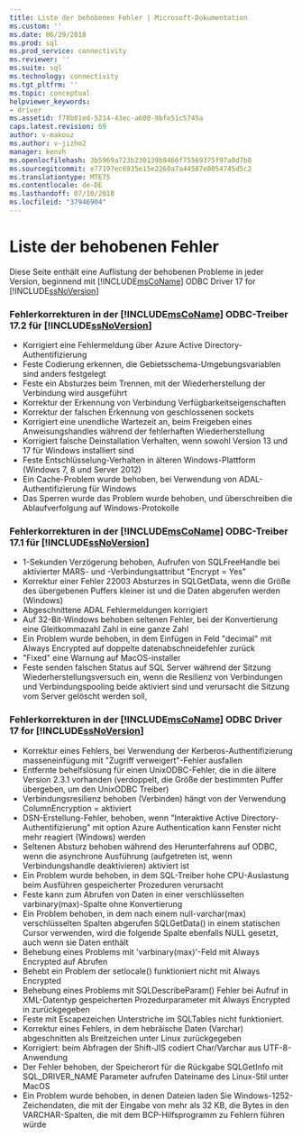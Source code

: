 ```yaml
---
title: Liste der behobenen Fehler | Microsoft-Dokumentation
ms.custom: ''
ms.date: 06/29/2018
ms.prod: sql
ms.prod_service: connectivity
ms.reviewer: ''
ms.suite: sql
ms.technology: connectivity
ms.tgt_pltfrm: ''
ms.topic: conceptual
helpviewer_keywords:
- driver
ms.assetid: f78b81ed-5214-43ec-a600-9bfe51c5745a
caps.latest.revision: 69
author: v-makouz
ms.author: v-jizho2
manager: kenvh
ms.openlocfilehash: 3b5969a723b230139b9466f75569375f97a0d7b0
ms.sourcegitcommit: e77197ec6935e15e2260a7a44587e8054745d5c2
ms.translationtype: MTE75
ms.contentlocale: de-DE
ms.lasthandoff: 07/10/2018
ms.locfileid: "37946904"
---
```

# <a name="list-of-bugs-fixed"></a>Liste der behobenen Fehler

Diese Seite enthält eine Auflistung der behobenen Probleme in jeder Version, beginnend mit [!INCLUDE[msCoName](../../includes/msconame_md.md)] ODBC Driver 17 for [!INCLUDE[ssNoVersion](../../includes/ssnoversion_md.md)]

### <a name="bug-fixes-in-the-includemsconameincludesmsconamemdmd-odbc-driver-172-for-includessnoversionincludesssnoversionmdmd"></a>Fehlerkorrekturen in der [!INCLUDE[msCoName](../../includes/msconame_md.md)] ODBC-Treiber 17.2 für [!INCLUDE[ssNoVersion](../../includes/ssnoversion_md.md)]

- Korrigiert eine Fehlermeldung über Azure Active Directory-Authentifizierung
- Feste Codierung erkennen, die Gebietsschema-Umgebungsvariablen sind anders festgelegt
- Feste ein Absturzes beim Trennen, mit der Wiederherstellung der Verbindung wird ausgeführt
- Korrektur der Erkennung von Verbindung Verfügbarkeitseigenschaften
- Korrektur der falschen Erkennung von geschlossenen sockets
- Korrigiert eine unendliche Wartezeit an, beim Freigeben eines Anweisungshandles während der fehlerhaften Wiederherstellung
- Korrigiert falsche Deinstallation Verhalten, wenn sowohl Version 13 und 17 für Windows installiert sind
- Feste Entschlüsselung-Verhalten in älteren Windows-Plattform (Windows 7, 8 und Server 2012)
- Ein Cache-Problem wurde behoben, bei Verwendung von ADAL-Authentifizierung für Windows
- Das Sperren wurde das Problem wurde behoben, und überschreiben die Ablaufverfolgung auf Windows-Protokolle

### <a name="bug-fixes-in-the-includemsconameincludesmsconamemdmd-odbc-driver-171-for-includessnoversionincludesssnoversionmdmd"></a>Fehlerkorrekturen in der [!INCLUDE[msCoName](../../includes/msconame_md.md)] ODBC-Treiber 17.1 für [!INCLUDE[ssNoVersion](../../includes/ssnoversion_md.md)]

- 1-Sekunden Verzögerung behoben, Aufrufen von SQLFreeHandle bei aktivierter MARS- und -Verbindungsattribut "Encrypt = Yes"
- Korrektur einer Fehler 22003 Absturzes in SQLGetData, wenn die Größe des übergebenen Puffers kleiner ist und die Daten abgerufen werden (Windows)
- Abgeschnittene ADAL Fehlermeldungen korrigiert
- Auf 32-Bit-Windows behoben seltenen Fehler, bei der Konvertierung eine Gleitkommazahl Zahl in eine ganze Zahl
- Ein Problem wurde behoben, in dem Einfügen in Feld "decimal" mit Always Encrypted auf doppelte datenabschneidefehler zurück
- "Fixed" eine Warnung auf MacOS-installer
- Feste senden falschen Status auf SQL Server während der Sitzung Wiederherstellungsversuch ein, wenn die Resilienz von Verbindungen und Verbindungspooling beide aktiviert sind und verursacht die Sitzung vom Server gelöscht werden soll,

### <a name="bug-fixes-in-the-includemsconameincludesmsconamemdmd-odbc-driver-17-for-includessnoversionincludesssnoversionmdmd"></a>Fehlerkorrekturen in der [!INCLUDE[msCoName](../../includes/msconame_md.md)] ODBC Driver 17 for [!INCLUDE[ssNoVersion](../../includes/ssnoversion_md.md)]

- Korrektur eines Fehlers, bei Verwendung der Kerberos-Authentifizierung masseneinfügung mit "Zugriff verweigert"-Fehler ausfallen
- Entfernte behelfslösung für einen UnixODBC-Fehler, die in die ältere Version 2.3.1 vorhanden (verdoppelt, die Größe der bestimmten Puffer übergeben, um den UnixODBC Treiber)
- Verbindungsresilienz behoben (Verbinden) hängt von der Verwendung ColumnEncryption = aktiviert
- DSN-Erstellung-Fehler, behoben, wenn "Interaktive Active Directory-Authentifizierung" mit option Azure Authentication kann Fenster nicht mehr reagiert (Windows) werden
- Seltenen Absturz behoben während des Herunterfahrens auf ODBC, wenn die asynchrone Ausführung (aufgetreten ist, wenn Verbindungshandle deaktivieren) aktiviert ist
- Ein Problem wurde behoben, in dem SQL-Treiber hohe CPU-Auslastung beim Ausführen gespeicherter Prozeduren verursacht
- Feste kann zum Abrufen von Daten in einer verschlüsselten varbinary(max)-Spalte ohne Konvertierung
- Ein Problem behoben, in dem nach einem null-varchar(max) verschlüsselten Spalten abgerufen SQLGetData() in einem statischen Cursor verwenden, wird die folgende Spalte ebenfalls NULL gesetzt, auch wenn sie Daten enthält
- Behebung eines Problems mit 'varbinary(max)'-Feld mit Always Encrypted auf Abrufen
- Behebt ein Problem der setlocale() funktioniert nicht mit Always Encrypted
- Behebung eines Problems mit SQLDescribeParam() Fehler bei Aufruf in XML-Datentyp gespeicherten Prozedurparameter mit Always Encrypted in zurückgegeben
- Feste mit Escapezeichen Unterstriche im SQLTables nicht funktioniert.
- Korrektur eines Fehlers, in dem hebräische Daten (Varchar) abgeschnitten als Breitzeichen unter Linux zurückgegeben
- Korrigiert: beim Abfragen der Shift-JIS codiert Char/Varchar aus UTF-8-Anwendung
- Der Fehler behoben, der Speicherort für die Rückgabe SQLGetInfo mit SQL_DRIVER_NAME Parameter aufrufen Dateiname des Linux-Stil unter MacOS
- Ein Problem wurde behoben, in denen Dateien laden Sie Windows-1252-Zeichendaten, die mit der Eingabe von mehr als 32 KB, die Bytes in den VARCHAR-Spalten, die mit dem BCP-Hilfsprogramm zu Fehlern führen würde
